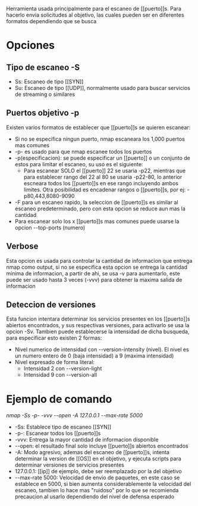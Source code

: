 Herramienta usada principalmente para el escaneo de [[puerto]]s.
Para hacerlo envia solicitudes al objetivo, las cuales pueden ser en diferentes formatos dependiendo que se busca
# Opciones
## Tipo de escaneo -S
- Ss: Escaneo de tipo [[SYN]]
- Su: Escaneo de tipo [[UDP]], normalmente usado para buscar servicios de streaming o similares
## Puertos objetivo -p
Existen varios formatos de establecer que [[puerto]]s se quieren escanear:
- Si no se especifica ningun puerto, nmap escaneara los 1,000 puertos mas comunes
- -p- es usado para que nmap escanee todos los puertos
- -p(especificacion): se puede especificar un [[puerto]] o un conjunto de estos para limitar el escaneo, su uso es el siguiente:
	- Para escanear SOLO el [[puerto]] 22 se usaria -p22, mientras que para establecer rango del 22 al 80 se usaria -p22-80, lo anterior escneara todos los [[puerto]]s en ese rango incluyendo ambos limites. Otra posibilidad es encadenar rangos o [[puerto]]s, por ej: -p80,443,8080-9090
-  -F para un escaneo rapido, la seleccion de [[puerto]]s es similar al escaneo predeterminado, pero con esta opcion se reduce aun mas la cantidad
- Para escanear solo los x [[puerto]]s mas comunes puede usarse la opcion --top-ports (numero)
## Verbose
Esta opcion es usada para controlar la cantidad de informacion que entrega nmap como output, si no se especifica esta opcion se entrega la cantidad minima de informacion, a partir de ahi, se usa -v para aumentarlo, este puede ser usado hasta 3 veces (-vvv) para obtener la maxima salida de informacion
## Deteccion de versiones
Esta funcion intentara determinar los servicios presentes en los [[puerto]]s abiertos encontrados, y sus respectivas versiones, para activarlo se usa la opcion -Sv.
Tambien puede establecerse la intensidad de dicha busqueda, para especificar esto existen 2 formas:
- Nivel numerico de intensidad con --version-intensity (nivel). El nivel es un numero entero de 0 (baja intensidad) a 9 (maxima intensidad)
- Nivel expresado de forma literal:
	- Intensidad 2 con --version-light
	- Intensidad 9 con --version-all
# Ejemplo de comando

_nmap -Ss -p- -vvv --open -A 127.0.0.1 --max-rate 5000_
- -Ss: Establece tipo de escaneo [[SYN]]
- -p-: Escanear todos los [[puerto]]s
- -vvv: Entrega la mayor cantidad de informacion disponible
- --open: el resultado final solo incluye [[puerto]]s abiertos encontrados
- -A: Modo agresivo, ademas del escaneo de [[puerto]]s, intenta determinar la version de [[OS]] en el objetivo, y ejecuta scripts para determinar versiones de servicios presentes
- 127.0.0.1: [[ip]] de ejemplo, debe ser reemplazado por la del objetivo
- --max-rate 5000: Velocidad de envio de paquetes, en este caso se establece en 5000, si bien aumenta considerablemente la velocidad del escaneo, tambien lo hace mas "ruidoso" por lo que se recomienda precaucion al usarlo dependiendo del nivel de defensa esperado